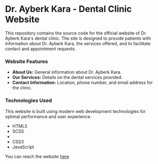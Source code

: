 <h1>Dr. Ayberk Kara - Dental Clinic Website</h1>
<p>This repository contains the source code for the official website of Dr. Ayberk Kara's dental clinic. The site is designed to provide patients with information about Dr. Ayberk Kara, the services offered, and to facilitate contact and appointment requests. </p>

<h3> Website Features</h3>
<ul>
  <li><strong>About Us:</strong> General information about Dr. Ayberk Kara.</li>
  <li><strong>Our Services:</strong> Details on the dental services provided.</li>
   <li><strong>Contact Information:</strong> Location, phone number, and email address for the clinic.</li>
</ul>

<h3>Technologies Used</h3>
<p>This website is built using modern web development technologies for optimal performance and user experience.</p>
<ul>
<li>HTML5</li>
<li>SCSS<li>
<li>CSS3</li>
<li>JavaScript</li>
</ul>

You can reach the website <a href="https://ayberkara.com/">here<a>
